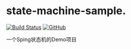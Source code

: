 # state-machine-sample.
[![Build Status](https://travis-ci.org/jemmyzhang/state-machine-sample.svg?branch=master)](https://travis-ci.org/jemmyzhang/state-machine-sample)
[![GitHub](https://img.shields.io/github/license/jemmyzhang/state-machine-sample)](https://opensource.org/licenses/MIT)

一个Sping状态机的Demo项目